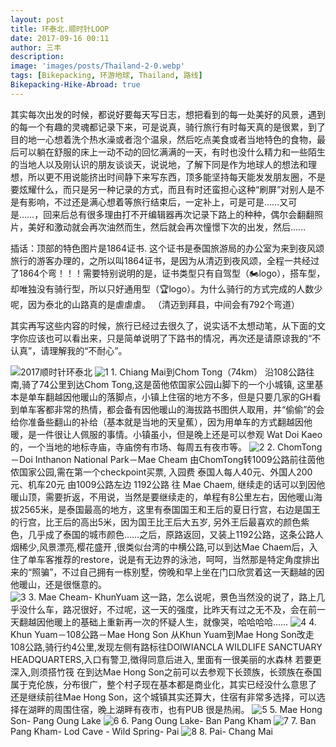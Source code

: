 ```yaml
---
layout: post
title: 环泰北.顺时针LOOP
date: 2017-09-16 00:11
author: 三丰
description:
image: 'images/posts/Thailand-2-0.webp'
tags: [Bikepacking, 环游地球, Thailand, 路线]
Bikepacking-Hike-Abroad: true
---
```

其实每次出发的时候，都说好要每天写日志，想把看到的每一处美好的风景，遇到的每一个有趣的灵魂都记录下来，可是说真，骑行旅行有时每天真的是很累，到了目的地一心想着洗个热水澡或者泡个温泉，然后吃点美食或者当地特色的食物，最后可以躺在舒服的床上一动不动的回忆满满的一天，有时也没什么精力和一些陌生的当地人以及刚认识的朋友谈谈天，说说地，了解下同是作为地球人的想法和理想，所以更不用说能挤出时间静下来写东西，顶多能坚持每天能发发朋友圈，不是要炫耀什么，而只是另一种记录的方式，而且有时还蛮担心这种“刷屏”对别人是不是有影响，不过还是满心想着等旅行结束后，一定补上，可是可是……又可是……，回来后总有很多理由打不开编辑器再次记录下路上的种种，偶尔会翻翻照片，美好和激动就会再次油然而生，然后就会再次憧憬下次的出发，然后……

插话：顶部的特色图片是1864证书.
这个证书是泰国旅游局的办公室为来到夜风颂旅行的游客办理的，之所以叫1864证书，是因为从清迈到夜风颂，全程一共经过了1864个弯！！！需要特别说明的是，证书类型只有自驾型（🏍logo），搭车型，却唯独没有骑行型，所以只好通用型（🏆logo）。为什么骑行的方式完成的人数少呢，因为泰北的山路真的是虐虐虐。
（清迈到拜县，中间会有792个弯道）

其实再写这些内容的时候，旅行已经过去很久了，说实话不太想动笔，从下面的文字你应该也可以看出来，只是简单说明了下路书的情况，再次还是请原谅我的“不认真”，请理解我的“不耐心”。

<img title="2017顺时针环泰北" src="https://i2.wp.com/isanfeng.files.wordpress.com/2017/12/9.png?ssl=1&amp;w=450" />

<img src="https://i0.wp.com/isanfeng.files.wordpress.com/2017/12/1.png?ssl=1&amp;w=450" alt="1" />
1. Chiang Mai到Chom Tong（74km）
沿108公路往南,骑了74公里到达Chom Tong,这是茵他侬国家公园山脚下的一个小城镇, 这里基本是单车翻越因他暖山的落脚点，小镇上住宿的地方不多，但是只要几家的GH看到单车客都非常的热情，都会备有因他暖山的海拔路书图供人取用，并“偷偷”的会给你准备些翻山的补给（基本就是当地的天皇蕉），因为用单车的方式翻越因他暖，是一件很让人佩服的事情。小镇虽小，但是晚上还是可以参观 Wat Doi Kaeo的，一个当地的地标寺庙，寺庙傍有市场、每周五有夜市等。

<img src="https://i2.wp.com/isanfeng.files.wordpress.com/2017/12/2.png?ssl=1&amp;w=450" alt="2" />
2. ChomTong－Doi Inthanon National Park－Mae Cheam
由ChomTong转1009公路前往茵他侬国家公园,需在第一个checkpoint买票, 入园费 泰国人每人40元、外国人200元、机车20元
由1009公路左边 1192公路 往 Mae Chaem, 继续走的话可以到因他暖山顶，需要折返，不用说，当然是要继续走的，单程有8公里左右，因他暖山海拔2565米，是泰国最高的地方，这里有泰国国王和王后的夏日行宫，右边是国王的行宫，比王后的高出5米，因为国王比王后大五岁, 另外王后最喜欢的颜色紫色，几乎成了泰国的城市颜色……之后，原路返回，又装上1192公路，这条公路人烟稀少,风景漂亮,樱花盛开 ,很类似台湾的中横公路,可以到达Mae Chaem后，入住了单车客推荐的restore，说是有无边界的泳池，呵呵，当然那是特定角度排出来的“照骗”，不过自己拥有一栋别墅，傍晚和早上坐在门口欣赏着这一天翻越的因他暖山，还是很惬意的。
<div></div>
<div></div>
<img src="https://i1.wp.com/isanfeng.files.wordpress.com/2017/12/3.png?ssl=1&amp;w=450" alt="3" />
3. Mae Cheam- KhunYuam
这一路，怎么说呢，景色当然没的说了，路上几乎没什么车，路况很好，不过呢，这一天的强度，比昨天有过之无不及，会在前一天翻越因他暖上的基础上重新再一次的怀疑人生，就像哭，哈哈哈哈……

<img src="https://i1.wp.com/isanfeng.files.wordpress.com/2017/12/4.png?ssl=1&amp;w=450" alt="4" />
4. Khun Yuam－108公路－Mae Hong Son
从Khun Yuam到Mae Hong Son改走108公路,骑行约4公里,发现左侧有路标往DOIWIANCLA WILDLIFE SANCTUARY HEADQUARTERS,入口有警卫,徴得同意后进入, 里面有一很美丽的水森林 若要更深入,则须搭竹筏
在到达Mae Hong Son之前可以去参观下长颈族，长颈族在泰国属于克伦族，分布很广，整个村子现在基本都是商业化，其实已经没什么意思了
还是继续前往Mae Hong Son，这个城镇其实还算大，住宿有非常多选择，可以选择在湖畔的周围住宿，晚上湖畔有夜市，也有PUB 很是热闹。

<img src="https://i1.wp.com/isanfeng.files.wordpress.com/2017/12/5.png?ssl=1&amp;w=450" alt="5" />
5. Mae Hong Son- Pang Oung Lake

<img src="https://i0.wp.com/isanfeng.files.wordpress.com/2017/12/6.png?ssl=1&amp;w=450" alt="6" />
6. Pang Oung Lake- Ban Pang Kham

<img src="https://i1.wp.com/isanfeng.files.wordpress.com/2017/12/7.png?ssl=1&amp;w=450" alt="7" />
7. Ban Pang Kham- Lod Cave - Wild Spring- Pai

<img src="https://i0.wp.com/isanfeng.files.wordpress.com/2017/12/8.png?ssl=1&amp;w=450" alt="8" />
8. Pai- Chang Mai
